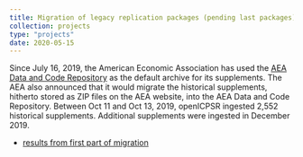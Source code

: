 ```yaml
---
title: Migration of legacy replication packages (pending last packages)
collection: projects
type: "projects"
date: 2020-05-15
---
```


Since July 16, 2019, the American Economic Association has used the [AEA Data and Code Repository](https://www.openicpsr.org/openicpsr/aea)  as the default archive for its supplements. The AEA also announced that it would migrate the historical supplements, hitherto stored as ZIP files on the AEA website, into the AEA Data and Code Repository. Between Oct 11 and Oct 13, 2019, openICPSR ingested 2,552 historical supplements. Additional supplements were ingested in December 2019.

-  [results from first part of migration](https://aeadataeditor.github.io/aea-supplement-migration/programs/aea201910-migration.html)